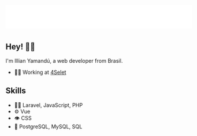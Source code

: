 <h1 align="center">
  <img src="https://raw.githubusercontent.com/illianyamandu/illianyamandu/main/name.svg" alt="Illian Yamandú" />
</h1>

## Hey! ✌🏾
I'm Illian Yamandú, a web developer from Brasil.

- 👨‍💻 Working at [4Selet](https://4selet.com.br/)
  
## Skills
- 👨‍💻 Laravel, JavaScript, PHP
- ⚙️ Vue
- 👁️ CSS
- 💽 PostgreSQL, MySQL, SQL
